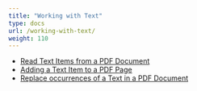 ```yaml
---
title: "Working with Text"
type: docs
url: /working-with-text/
weight: 110
---
```


- [Read Text Items from a PDF Document](/read-text-items-from-a-pdf-document-html/)
- [Adding a Text Item to a PDF Page](/adding-a-text-item-to-a-pdf-page-html/)
- [Replace occurrences of a Text in a PDF Document](/replace-occurrences-of-a-text-in-a-pdf-document-html/)
